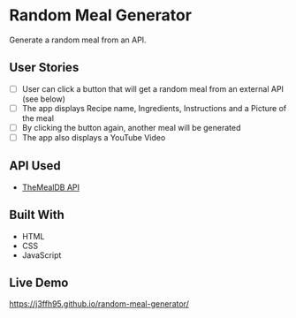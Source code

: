 # Random Meal Generator
Generate a random meal from an API.

## User Stories

- [ ] User can click a button that will get a random meal from an external API (see below)
- [ ] The app displays Recipe name, Ingredients, Instructions and a Picture of the meal
- [ ] By clicking the button again, another meal will be generated
- [ ] The app also displays a YouTube Video

## API Used
- [TheMealDB API](https://www.themealdb.com)

## Built With
- HTML
- CSS
- JavaScript

## Live Demo
https://j3ffh95.github.io/random-meal-generator/
